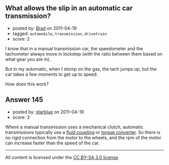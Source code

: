 ## What allows the slip in an automatic car transmission?

- posted by: [Brad](https://stackexchange.com/users/-1/59-brad) on 2011-04-19
- tagged: `automobile`, `transmission`, `drivetrain`
- score: 2

I know that in a manual transmission car, the speedometer and the tachometer always move in lockstep (with the ratio between them based on what gear you are in).

But in my automatic, when I stomp on the gas, the tach jumps up, but the car takes a few moments to get up to speed.

How does this work?


## Answer 145

- posted by: [starblue](https://stackexchange.com/users/-1/107-starblue) on 2011-04-19
- score: 3

Where a manual transmission uses a mechanical clutch, automatic transmissions typically use a <a href="http://en.wikipedia.org/wiki/Fluid_coupling">fluid coupling</a> or <a href="http://en.wikipedia.org/wiki/Torque_converter">torque converter</a>. So there is no rigid connection from the motor to the wheels, and the rpm of the motor can increase faster than the speed of the car.



---

All content is licensed under the [CC BY-SA 3.0 license](https://creativecommons.org/licenses/by-sa/3.0/).
